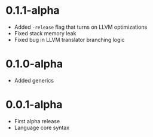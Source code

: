# 0.1.1-alpha

- Added `-release` flag that turns on LLVM optimizations
- Fixed stack memory leak
- Fixed bug in LLVM translator branching logic

# 0.1.0-alpha

- Added generics

# 0.0.1-alpha

- First alpha release
- Language core syntax